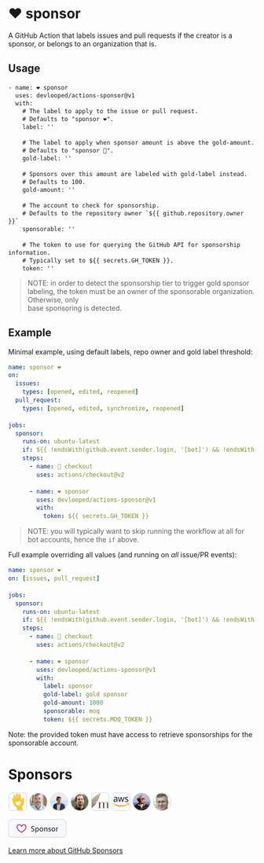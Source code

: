 # ❤️ sponsor

A GitHub Action that labels issues and pull requests if the creator is a sponsor, 
or belongs to an organization that is.

## Usage

```
- name: ❤️ sponsor
  uses: devlooped/actions-sponsor@v1
  with:
    # The label to apply to the issue or pull request. 
    # Defaults to "sponsor ❤️".
    label: ''

    # The label to apply when sponsor amount is above the gold-amount. 
    # Defaults to "sponsor 💛".
    gold-label: ''

    # Sponsors over this amount are labeled with gold-label instead. 
    # Defaults to 100.
    gold-amount: ''

    # The account to check for sponsorship. 
    # Defaults to the repository owner `${{ github.repository.owner }}`
    sponsorable: ''

    # The token to use for querying the GitHub API for sponsorship information. 
    # Typically set to ${{ secrets.GH_TOKEN }}.
    token: ''
```

> NOTE: in order to detect the sponsorship tier to trigger gold sponsor labeling, 
> the token must be an owner of the sponsorable organization. Otherwise, only   
> base sponsoring is detected.

## Example

Minimal example, using default labels, repo owner and gold label threshold:

```yml
name: sponsor ❤️
on: 
  issues:
    types: [opened, edited, reopened]
  pull_request:
    types: [opened, edited, synchronize, reopened]

jobs:
  sponsor:
    runs-on: ubuntu-latest
    if: ${{ !endsWith(github.event.sender.login, '[bot]') && !endsWith(github.event.sender.login, 'bot') }}      
    steps:
      - name: 🤘 checkout
        uses: actions/checkout@v2
    
      - name: ❤️ sponsor 
        uses: devlooped/actions-sponsor@v1
        with:
          token: ${{ secrets.GH_TOKEN }}
```

> NOTE: you will typically want to skip running the workflow at all for bot accounts, hence the `if` above.

Full example overriding all values (and running on *all* issue/PR events):

```yml
name: sponsor ❤️
on: [issues, pull_request]

jobs:
  sponsor:
    runs-on: ubuntu-latest
    if: ${{ !endsWith(github.event.sender.login, '[bot]') && !endsWith(github.event.sender.login, 'bot') }}      
    steps:
      - name: 🤘 checkout
        uses: actions/checkout@v2

      - name: ❤️ sponsor 
        uses: devlooped/actions-sponsor@v1
        with:
          label: sponsor
          gold-label: gold sponsor
          gold-amount: 1000
          sponsorable: moq
          token: ${{ secrets.MOQ_TOKEN }}
```

Note: the provided token must have access to retrieve sponsorships for 
the sponsorable account.

<!-- include https://github.com/devlooped/sponsors/raw/main/footer.md -->
# Sponsors 

<!-- sponsors.md -->
[![Clarius Org](https://raw.githubusercontent.com/devlooped/sponsors/main/.github/avatars/clarius.png "Clarius Org")](https://github.com/clarius)
[![Christian Findlay](https://raw.githubusercontent.com/devlooped/sponsors/main/.github/avatars/MelbourneDeveloper.png "Christian Findlay")](https://github.com/MelbourneDeveloper)
[![C. Augusto Proiete](https://raw.githubusercontent.com/devlooped/sponsors/main/.github/avatars/augustoproiete.png "C. Augusto Proiete")](https://github.com/augustoproiete)
[![Kirill Osenkov](https://raw.githubusercontent.com/devlooped/sponsors/main/.github/avatars/KirillOsenkov.png "Kirill Osenkov")](https://github.com/KirillOsenkov)
[![MFB Technologies, Inc.](https://raw.githubusercontent.com/devlooped/sponsors/main/.github/avatars/MFB-Technologies-Inc.png "MFB Technologies, Inc.")](https://github.com/MFB-Technologies-Inc)
[![Amazon Web Services](https://raw.githubusercontent.com/devlooped/sponsors/main/.github/avatars/aws.png "Amazon Web Services")](https://github.com/aws)
[![SandRock](https://raw.githubusercontent.com/devlooped/sponsors/main/.github/avatars/sandrock.png "SandRock")](https://github.com/sandrock)
[![David Pallmann](https://raw.githubusercontent.com/devlooped/sponsors/main/.github/avatars/davidpallmann.png "David Pallmann")](https://github.com/davidpallmann)


<!-- sponsors.md -->

[![Sponsor this project](https://raw.githubusercontent.com/devlooped/sponsors/main/sponsor.png "Sponsor this project")](https://github.com/sponsors/devlooped)
&nbsp;

[Learn more about GitHub Sponsors](https://github.com/sponsors)

<!-- https://github.com/devlooped/sponsors/raw/main/footer.md -->
